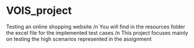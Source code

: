# VOIS_project
Testing an online shopping website /n
You will find in the resources folder the excel file for the implemented test cases /n
This project focuses mainly on testing the high scenarios represented in the assignment 
